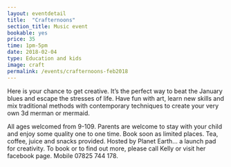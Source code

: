 ```yaml
---
layout: eventdetail
title:  "Crafternoons"
section_title: Music event
bookable: yes
price: 35
time: 1pm-5pm
date: 2018-02-04
type: Education and kids
image: craft
permalink: /events/crafternoons-feb2018
---
```

Here is your chance to get creative. It’s the perfect way to beat the January blues and escape the stresses of life. Have fun with art, learn new skills and mix traditional methods with contemporary techniques to create your very own 3d merman or mermaid.

All ages welcomed from  9-109. Parents are welcome to stay with your child and enjoy some quality one to one time. Book soon as limited places. Tea, coffee, juice and snacks provided. Hosted by Planet Earth... a launch pad for creativity. To book or to find out more, please call Kelly or visit her facebook page. Mobile 07825 744 178.
